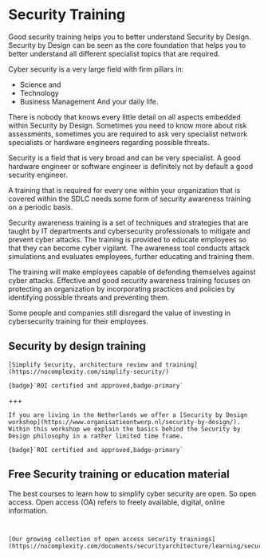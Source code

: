 # Security Training

Good security training helps you to better understand Security by Design. Security by Design can be seen as the core foundation that helps you to better understand all different specialist topics that are required.

Cyber security is a very large field with firm pillars in:
* Science and
* Technology
* Business Management
And your daily life.




There is nobody that knows every little detail on all aspects embedded within Security by Design. Sometimes you need to know more about risk assessments, sometimes you are required to ask very specialist network specialists or hardware engineers regarding possible threats. 

Security is a field that is very broad and can be very specialist. A good hardware engineer or software engineer is definitely not by default a good security engineer. 


A training that is required for every one within your organization that is covered within the SDLC needs some form of security awareness training on a periodic  basis.

Security awareness training is a set of techniques and strategies that are taught by IT departments and cybersecurity professionals to mitigate and prevent cyber attacks. The training is provided to educate employees so that they can become cyber vigilant. The awareness tool conducts attack simulations and evaluates employees, further educating and training them.

The training will make employees capable of defending themselves against cyber attacks. Effective and good security awareness training focuses on protecting an organization by incorporating practices and policies by identifying possible threats and preventing them.

Some people and companies still disregard the value of investing in cybersecurity training for their employees. 



## Security by design training

````{panels}
[Simplify Security, architecture review and training](https://nocomplexity.com/simplify-security/)

{badge}`ROI certified and approved,badge-primary`
````

+++

````{panels}
If you are living in the Netherlands we offer a [Security by Design workshop](https://www.organisatieontwerp.nl/security-by-design/). Within this workshop we explain the basics behind the Security by Design philosophy in a rather limited time frame. 

{badge}`ROI certified and approved,badge-primary`
````

## Free Security training or education material

The best courses to learn how to simplify cyber security are open. So open access. Open access (OA) refers to freely available, digital, online information.

```{tip} Great **Must CHECK** open training courses!


[Our growing collection of open access security trainings](https://nocomplexity.com/documents/securityarchitecture/learning/securitycourses.html)

```


